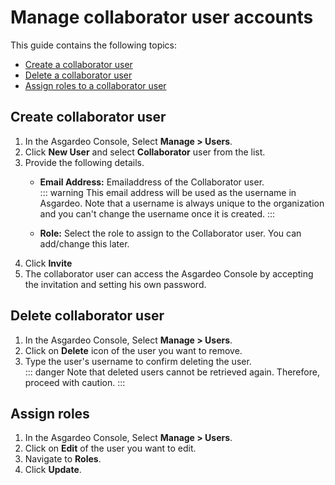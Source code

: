 # Manage collaborator user accounts

This guide contains the following topics:
- [Create a collaborator user](#create-collaborator-user)
- [Delete a collaborator user](#delete-collaborator-user)
- [Assign roles to a collaborator user](#assign-roles)

## Create collaborator user
1. In the Asgardeo Console, Select **Manage > Users**.
2. Click  **New User** and select **Collaborator** user from the list.
3. Provide the following details.
    - **Email Address:** Emailaddress of the Collaborator user.<br>
        ::: warning
        This email address will be used as the username in Asgardeo. Note that a username is always unique to the organization and you can't change the username once it is created.
        :::
           
    - **Role:** Select the role to assign to the Collaborator user. You can add/change this later.   
4. Click **Invite**
5. The collaborator user can access the Asgardeo Console by accepting the invitation and setting his own password.


## Delete collaborator user

1. In the Asgardeo Console, Select **Manage > Users**.
2. Click on **Delete** icon of the user you want to remove.
3. Type the user's username to confirm deleting the user.     
     ::: danger
     Note that deleted users cannot be retrieved again. Therefore, proceed with caution.
     :::
     
## Assign roles
1. In the Asgardeo Console, Select **Manage > Users**.
2. Click on **Edit** of the user you want to edit.
3. Navigate to **Roles**.
4. Click **Update**.
